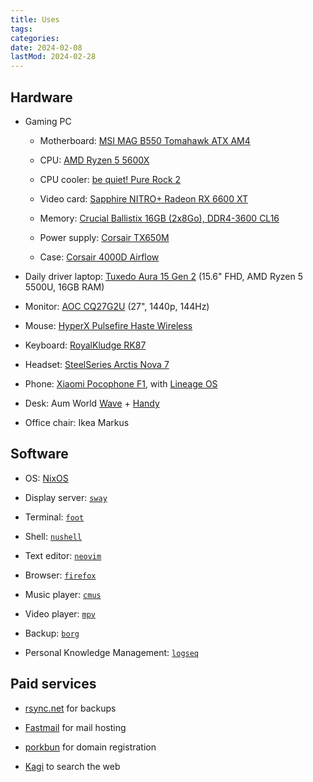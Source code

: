 ```yaml
---
title: Uses
tags:
categories:
date: 2024-02-08
lastMod: 2024-02-28
---
```

## Hardware

  + Gaming PC

    + Motherboard: [MSI MAG B550 Tomahawk ATX AM4](https://pcpartpicker.com/product/3Mxbt6/msi-mag-b550-tomahawk-atx-am4-motherboard-mag-b550-tomahawk)

    + CPU: [AMD Ryzen 5 5600X](https://pcpartpicker.com/product/g94BD3/amd-ryzen-5-5600x-37-ghz-6-core-processor-100-100000065box)

    + CPU cooler: [be quiet! Pure Rock 2](https://pcpartpicker.com/product/TyBhP6/be-quiet-pure-rock-2-black-cpu-cooler-bk007)

    + Video card: [Sapphire NITRO+ Radeon RX 6600 XT](https://pcpartpicker.com/product/dFmmP6/sapphire-radeon-rx-6600-xt-8-gb-nitro-video-card-11309-01-20g)

    + Memory: [Crucial Ballistix 16GB (2x8Go), DDR4-3600 CL16](https://pcpartpicker.com/product/2TFKHx/crucial-ballistix-16-gb-2-x-8-gb-ddr4-3600-memory-bl2k8g36c16u4b)

    + Power supply: [Corsair TX650M](https://pcpartpicker.com/product/8fTmP6/corsair-tx650m-650-w-80-bronze-certified-semi-modular-atx-power-supply-tx650m)

    + Case: [Corsair 4000D Airflow](https://pcpartpicker.com/product/bCYQzy/corsair-4000d-airflow-atx-mid-tower-case-cc-9011200-ww)

  + Daily driver laptop: [Tuxedo Aura 15 Gen 2](https://www.tuxedocomputers.com/en/Linux-Hardware/Notebooks/15-16-inch/TUXEDO-Aura-15-Gen2.tuxedo) (15.6" FHD, AMD Ryzen 5 5500U, 16GB RAM)

  + Monitor: [AOC CQ27G2U](https://eu.aoc.com/en/gaming/products/monitors/cq27g2u-bk) (27", 1440p, 144Hz)

  + Mouse: [HyperX Pulsefire Haste Wireless](https://fr.hyperx.com/en/products/hyperx-pulsefire-haste-wireless)

  + Keyboard: [RoyalKludge RK87](https://rkgamingstore.com/products/rk-87-keys-keyboard)

  + Headset: [SteelSeries Arctis Nova 7](https://steelseries.com/gaming-headsets/arctis-nova-7)

  + Phone: [Xiaomi Pocophone F1](https://www.gsmarena.com/xiaomi_pocophone_f1-9293.php), with [Lineage OS](https://lineageos.org/)

  + Desk: Aum World [Wave](https://www.aum-world.com/products/plateau-wave) + [Handy](https://www.aum-world.com/products/pietement-bureau-assis-debout-manuel-reglable-en-hauteur-handy)

  + Office chair: Ikea Markus

## Software

  + OS: [NixOS](https://nixos.org/)

  + Display server: [`sway`](https://swaywm.org/)

  + Terminal: [`foot`](https://codeberg.org/dnkl/foot)

  + Shell: [`nushell`](https://www.nushell.sh/)

  + Text editor: [`neovim`](https://neovim.io/)

  + Browser: [`firefox`](https://www.mozilla.org/en-US/firefox/new/)

  + Music player: [`cmus`](https://cmus.github.io/)

  + Video player: [`mpv`](https://mpv.io/)

  + Backup: [`borg`](https://www.borgbackup.org/)

  + Personal Knowledge Management: [`logseq`](https://logseq.com/)

## Paid services

  + [rsync.net](https://rsync.net/) for backups

  + [Fastmail](https://www.fastmail.com/) for mail hosting

  + [porkbun](https://porkbun.com/) for domain registration

  + [Kagi](https://kagi.com) to search the web
